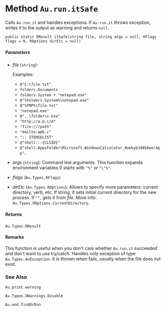 # Method `Au.run.itSafe`

Calls `Au.run.it` and handles exceptions. If `Au.run.it` throws exception, writes it to the output as warning and returns `null`.

```
public static RResult itSafe(string file, string args = null, RFlags flags = 0, ROptions dirEtc = null)
```

##### Parameters

- *file*  (`string`):

    Examples:

    - `@"C:\file.txt"`
    - `folders.Documents`
    - `folders.System + "notepad.exe"`
    - `@"%folders.System%\notepad.exe"`
    - `@"%TMP%\file.txt"`
    - `"notepad.exe"`
    - `@"..\folder\x.exe"`
    - `"http://a.b.c/d"`
    - `"file:///path"`
    - `"mailto:a@b.c"`
    - `":: ITEMIDLIST"`
    - `@"shell:::{CLSID}"`
    - `@"shell:AppsFolder\Microsoft.WindowsCalculator_8wekyb3d8bbwe!App"`.
- *args*  (`string`):
    Command line arguments. This function expands environment variables if starts with `"%"` or `"\"%"`.
- *flags*  (`Au.Types.RFlags`)
- *dirEtc*  (`Au.Types.ROptions`):
    Allows to specify more parameters: current directory, verb, etc. If string, it sets initial current directory for the new process. If `""`, gets it from *file*. More info: `Au.Types.ROptions.CurrentDirectory`.

##### Returns

`Au.Types.RResult`

#### Remarks

This function is useful when you don't care whether `Au.run.it` succeeded and don't want to use try/catch. Handles only exception of type `Au.Types.AuException`. It is thrown when fails, usually when the file does not exist.

### See Also

`Au.print.warning`

`Au.Types.OWarnings.Disable`

`Au.wnd.findOrRun`